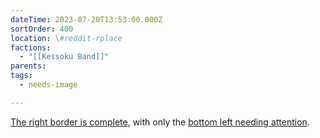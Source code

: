 ```yaml
---
dateTime: 2023-07-20T13:53:00.000Z
sortOrder: 400
location: \#reddit-rplace
factions:
  - "[[Kessoku Band]]"
parents: 
tags:
  - needs-image

---
```

[The right border is complete](discord://discord.com/channels/1093664259273130084/1131230952119615600/1131584778764824586), with only the [bottom left needing attention](discord://discord.com/channels/1093664259273130084/1131230952119615600/1131584942569160735).
